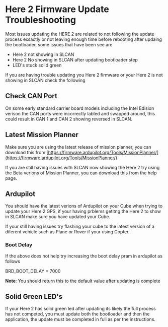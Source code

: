 # Here 2 Firmware Update Troubleshooting

Most issues updating the HERE 2 are related to not following the update process exsactly or not leaving enough time before rebooting after updaing the bootloader, some issues that have been see are 

* Here 2 not showing in SLCAN
* Here 2 No showing in SLCAN after updating bootloader step
* LED's stuck solid green

If you are having trouble updating you Here 2 firmware or your Here 2 is not showing in SLCAN check the following

## Check CAN Port

On some early standard carrier board models including the Intel Edision verison the CAN ports were incorrectly labled and swapped around, this could result in CAN 1 and CAN 2 showing reversed in SLCAN.

## Latest Mission Planner 

Make sure you are using the latest release of mission planner, you can download this from [https://firmware.ardupilot.org/Tools/MissionPlanner/](https://firmware.ardupilot.org/Tools/MissionPlanner/)

If you are still having issues with SLCAN now showing the Here 2 try using the Beta verions of Mission Planner, you can download this from the help page. 

## Ardupilot

You should have the latest verions of Ardupilot on your Cube when trying to update your Here 2 GPS, if your having prblems getitng the Here 2 to show in SLCAN make sure you have updated your Cube.

If your still having issues try flashing your cube to the latest version of a diferent vehicle such as Plane or Rover if your using Copter.

### Boot Delay 

If the above does not help try increasing the boot delay pram in ardupilot as follows

BRD\_BOOT\_DELAY = 7000

**Note**: You should return this to the default value after updating is complete 

## Solid Green LED's 

If your Here 2 has solid green led after updating its likely the full process has not competed, you must update both the bootloader and then the application, the update must be completed in full as per the instructions.  





